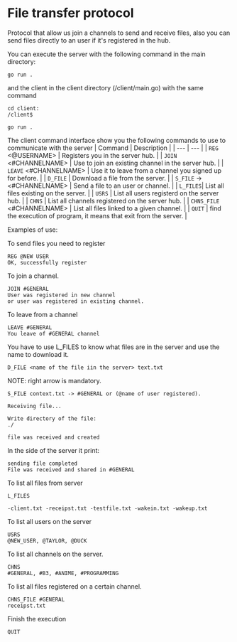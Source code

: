 # File transfer protocol

Protocol that allow us join a channels to send and receive files, also you can send files directly to an user if it's registered in the hub.

You can execute the server with the following command in the main directory:

```
go run .
```

and the client in the client directory (/client/main.go) with the same command

```
cd client:
/client$
```
```
go run .
```

The client command interface show you the following commands to use to communicate with the server
| Command | Description |
| --- | --- |
| `REG` <@USERNAME> | Registers you in the server hub. |
| `JOIN` <#CHANNELNAME> | Use to join an existing channel in the server hub. |
| `LEAVE` <#CHANNELNAME> | Use it to leave from a channel you signed up for before. |
| `D_FILE` <nameOfFile> | Download a file from the server. |
| `S_FILE` <nameOfFile> -> <#CHANNELNAME> | Send a file to an user or channel. |
| `L_FILES`|  List all files existing on the server. |
| `USRS` |  List all users registerd on the server hub. |
| `CHNS` |  List all channels registered on the server hub. |
| `CHNS_FILE` <#CHANNELNAME> | List all files linked to a given channel. |
| `QUIT` | find the execution of program, it means that exit from the server. |


Examples of use:

To send files you need to register
```
REG @NEW USER
OK, successfully register
```
To join a channel.
```
JOIN #GENERAL
User was registered in new channel
or user was registered in existing channel.
```

To leave from a channel
```
LEAVE #GENERAL
You leave of #GENERAL channel
```

You have to use L_FILES to know what files are in the server and use the name to download it.
```
D_FILE <name of the file iin the server> text.txt
```

NOTE: right arrow is mandatory.
```
S_FILE context.txt -> #GENERAL or (@name of user registered).

Receiving file...

Write directory of the file:
./

file was received and created
```

In the side of the server it print:
```
sending file completed 
File was received and shared in #GENERAL
```

To list all files from server
```
L_FILES

-client.txt -receipst.txt -testfile.txt -wakein.txt -wakeup.txt
```

To list all users on the server
```
USRS
@NEW_USER, @TAYLOR, @DUCK
```
To list all channels on the server.
```
CHNS
#GENERAL, #B3, #ANIME, #PROGRAMMING
```
To list all files registered on a certain channel.
```
CHNS_FILE #GENERAL
receipst.txt
```
Finish the execution
```
QUIT
```
